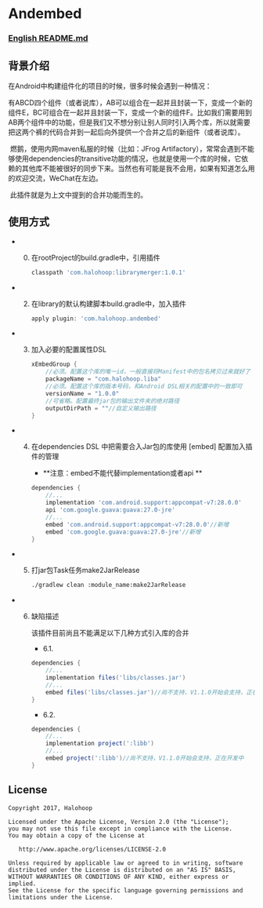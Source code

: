 # Andembed

### [English README.md](https://github.com/halohoop/Andembed/blob/master/README_EN.md)

## 背景介绍

在Android中构建组件化的项目的时候，很多时候会遇到一种情况：

​	有ABCD四个组件（或者说库），AB可以组合在一起并且封装一下，变成一个新的组件E，BC可组合在一起并且封装一下，变成一个新的组件F。比如我们需要用到AB两个组件中的功能，但是我们又不想分别让别人同时引入两个库，所以就需要把这两个裤的代码合并到一起后向外提供一个合并之后的新组件（或者说库）。

​    燃鹅，使用内网maven私服的时候（比如：JFrog Artifactory），常常会遇到不能够使用dependencies的transitive功能的情况，也就是使用一个库的时候，它依赖的其他库不能被很好的同步下来。当然也有可能是我不会用，如果有知道怎么用的欢迎交流，WeChat在左边。

​	此插件就是为上文中提到的合并功能而生的。

## 使用方式

- 0. 在rootProject的build.gradle中，引用插件

     ```groovy
     classpath 'com.halohoop:librarymerger:1.0.1'
     ```

- 2. 在library的默认构建脚本build.gradle中，加入插件

     ```groovy
     apply plugin: 'com.halohoop.andembed'
     ```

- 3. 加入必要的配置属性DSL

     ```groovy
     xEmbedGroup {
         //必须。配置这个库的唯一id，一般直接将Manifest中的包名拷贝过来就好了
         packageName = "com.halohoop.liba"
         //必须。配置这个库的版本号码，和Android DSL相关的配置中的一致即可
         versionName = "1.0.0"
         //可省略。配置最终jar包的输出文件夹的绝对路径
         outputDirPath = ""//自定义输出路径
     }
     ```

- 4. 在dependencies DSL 中把需要合入Jar包的库使用 [embed] 配置加入插件的管理

     - **注意：embed不能代替implementation或者api **

     ```groovy
     dependencies {
         //...
         implementation 'com.android.support:appcompat-v7:28.0.0'
         api 'com.google.guava:guava:27.0-jre'
         //...
         embed 'com.android.support:appcompat-v7:28.0.0'//新增
         embed 'com.google.guava:guava:27.0-jre'//新增
     }
     ```
- 5. 打jar包Task任务make2JarRelease

     ```bash
     ./gradlew clean :module_name:make2JarRelease
     ```

- 6. 缺陷描述

     该插件目前尚且不能满足以下几种方式引入库的合并

     - 6.1.

     ```groovy
     dependencies {
         //...
         implementation files('libs/classes.jar')
         //...
         embed files('libs/classes.jar')//尚不支持，V1.1.0开始会支持，正在开发中
     }
     ```

     - 6.2.

     ```groovy
     dependencies {
         //...
         implementation project(':libb')
         //...
         embed project(':libb')//尚不支持，V1.1.0开始会支持，正在开发中
     }
     ```

## License

    Copyright 2017, Halohoop

    Licensed under the Apache License, Version 2.0 (the "License");
    you may not use this file except in compliance with the License.
    You may obtain a copy of the License at

       http://www.apache.org/licenses/LICENSE-2.0

    Unless required by applicable law or agreed to in writing, software
    distributed under the License is distributed on an "AS IS" BASIS,
    WITHOUT WARRANTIES OR CONDITIONS OF ANY KIND, either express or implied.
    See the License for the specific language governing permissions and
    limitations under the License.
